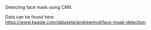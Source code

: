 Detecting face mask using CNN.

Data can be found here https://www.kaggle.com/datasets/andrewmvd/face-mask-detection
